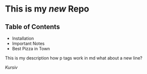 This is my *new* Repo
=========================

## Table of Contents

- Installation
- Important Notes
- Best Pizza in Town

This is my description how p tags work in md
what about a new line?

*Kursiv*



